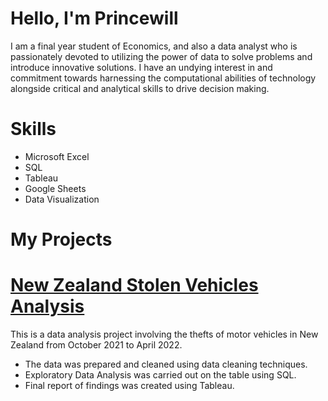 # Hello, I'm Princewill
I am a final year student of Economics, and also a data analyst who is passionately devoted to utilizing the power of data to solve problems and introduce innovative solutions. I have an undying interest in and commitment towards harnessing the computational abilities of technology alongside critical and analytical skills to drive decision making.

# Skills
- Microsoft Excel
- SQL
- Tableau
- Google Sheets
- Data Visualization
  
# My Projects
# [New Zealand Stolen Vehicles Analysis](https://github.com/Princewill-99/New-Zealand-motor-thefts)
This is a data analysis project involving the thefts of motor vehicles in New Zealand from October 2021 to April 2022. 

- The data was prepared and cleaned using data cleaning techniques.
- Exploratory Data Analysis was carried out on the table using SQL.
- Final report of findings was created using Tableau.

